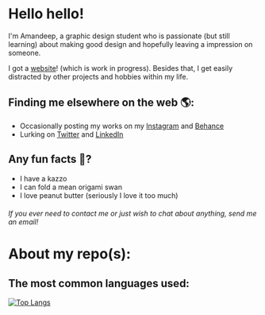 # Hello hello!

I'm Amandeep, a graphic design student who is passionate (but still learning) about making good design and hopefully leaving a impression on someone.

I got a <a href="https://amandeepchandan.com/">website</a>! (which is work in progress). Besides that, I get easily distracted by other projects and hobbies within my life.

## Finding me elsewhere on the web 🌎:

- Occasionally posting my works on my <a href="https://www.instagram.com/amandeep_s_chandan/">Instagram</a> and <a href="https://www.behance.net/deepsc">Behance</a>
- Lurking on <a href="https://twitter.com/AmandeepChandan">Twitter</a> and <a href="https://www.linkedin.com/in/amandeep-chandan00/">LinkedIn<a/>

## Any fun facts 🤔?
- I have a kazzo
- I can fold a mean origami swan 
- I love peanut butter (seriously I love it too much)

###### If you ever need to contact me or just wish to chat about anything, send me an email!

# About my repo(s):

## The most common languages used:

[![Top Langs](https://github-readme-stats.vercel.app/api/top-langs/?username=aschandan)](https://github.com/anuraghazra/github-readme-stats)
